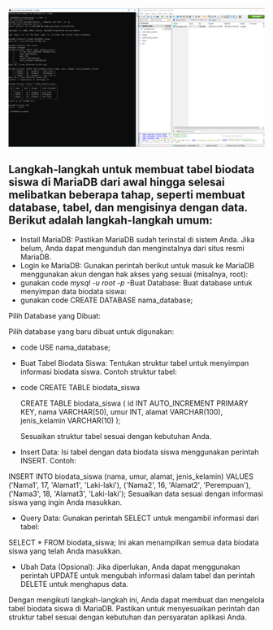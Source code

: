 ---
---
![assets](/assets/yaya.PNG)
## Langkah-langkah untuk membuat tabel biodata siswa di MariaDB dari awal hingga selesai melibatkan beberapa tahap, seperti membuat database, tabel, dan mengisinya dengan data. Berikut adalah langkah-langkah umum:

- Install MariaDB:
Pastikan MariaDB sudah terinstal di sistem Anda. Jika belum, Anda dapat mengunduh dan menginstalnya dari situs resmi MariaDB.
- Login ke MariaDB:
Gunakan perintah berikut untuk masuk ke MariaDB menggunakan akun dengan hak akses yang sesuai (misalnya, root):
- gunakan code
*mysql -u root -p*
-Buat Database:
Buat database untuk menyimpan data biodata siswa:
- gunakan code
CREATE DATABASE nama_database;

Pilih Database yang Dibuat:

Pilih database yang baru dibuat untuk digunakan:
- code
USE nama_database;

- Buat Tabel Biodata Siswa:
Tentukan struktur tabel untuk menyimpan informasi biodata siswa. Contoh struktur tabel:
- code
  CREATE TABLE biodata_siswa

    CREATE TABLE biodata_siswa (
    id INT AUTO_INCREMENT PRIMARY KEY,
    nama VARCHAR(50),
    umur INT,
    alamat VARCHAR(100),
    jenis_kelamin VARCHAR(10)
    );

  Sesuaikan struktur tabel sesuai dengan kebutuhan Anda.

- Insert Data:
Isi tabel dengan data biodata siswa menggunakan perintah INSERT. Contoh:


INSERT INTO biodata_siswa (nama, umur, alamat, jenis_kelamin) VALUES
('Nama1', 17, 'Alamat1', 'Laki-laki'),
('Nama2', 16, 'Alamat2', 'Perempuan'),
('Nama3', 18, 'Alamat3', 'Laki-laki');
Sesuaikan data sesuai dengan informasi siswa yang ingin Anda masukkan.

- Query Data:
Gunakan perintah SELECT untuk mengambil informasi dari tabel:

SELECT * FROM biodata_siswa;
Ini akan menampilkan semua data biodata siswa yang telah Anda masukkan.

- Ubah Data (Opsional):
Jika diperlukan, Anda dapat menggunakan perintah UPDATE untuk mengubah informasi dalam tabel dan perintah DELETE untuk menghapus data.

Dengan mengikuti langkah-langkah ini, Anda dapat membuat dan mengelola tabel biodata siswa di MariaDB. Pastikan untuk menyesuaikan perintah dan struktur tabel sesuai dengan kebutuhan dan persyaratan aplikasi Anda.




